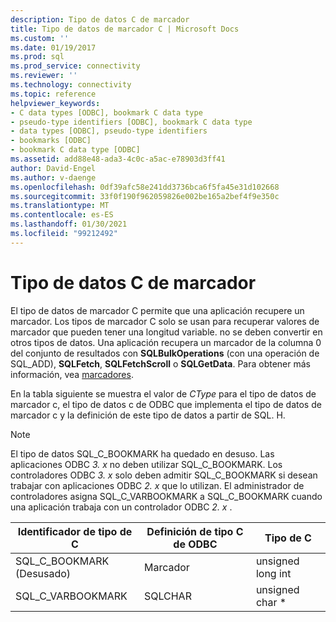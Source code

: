 ```yaml
---
description: Tipo de datos C de marcador
title: Tipo de datos de marcador C | Microsoft Docs
ms.custom: ''
ms.date: 01/19/2017
ms.prod: sql
ms.prod_service: connectivity
ms.reviewer: ''
ms.technology: connectivity
ms.topic: reference
helpviewer_keywords:
- C data types [ODBC], bookmark C data type
- pseudo-type identifiers [ODBC], bookmark C data type
- data types [ODBC], pseudo-type identifiers
- bookmarks [ODBC]
- bookmark C data type [ODBC]
ms.assetid: add88e48-ada3-4c0c-a5ac-e78903d3ff41
author: David-Engel
ms.author: v-daenge
ms.openlocfilehash: 0df39afc58e241dd3736bca6f5fa45e31d102668
ms.sourcegitcommit: 33f0f190f962059826e002be165a2bef4f9e350c
ms.translationtype: MT
ms.contentlocale: es-ES
ms.lasthandoff: 01/30/2021
ms.locfileid: "99212492"
---
```

# <a name="bookmark-c-data-type"></a>Tipo de datos C de marcador
El tipo de datos de marcador C permite que una aplicación recupere un marcador. Los tipos de marcador C solo se usan para recuperar valores de marcador que pueden tener una longitud variable. no se deben convertir en otros tipos de datos. Una aplicación recupera un marcador de la columna 0 del conjunto de resultados con **SQLBulkOperations** (con una operación de SQL_ADD), **SQLFetch**, **SQLFetchScroll** o **SQLGetData**. Para obtener más información, vea [marcadores](../../../odbc/reference/develop-app/bookmarks-odbc.md).  
  
 En la tabla siguiente se muestra el valor de *CType* para el tipo de datos de marcador c, el tipo de datos c de ODBC que implementa el tipo de datos de marcador c y la definición de este tipo de datos a partir de SQL. H.  
  
> [!NOTE]
>  El tipo de datos SQL_C_BOOKMARK ha quedado en desuso. Las aplicaciones ODBC *3. x* no deben utilizar SQL_C_BOOKMARK. Los controladores ODBC *3. x* solo deben admitir SQL_C_BOOKMARK si desean trabajar con aplicaciones ODBC *2. x* que lo utilizan. El administrador de controladores asigna SQL_C_VARBOOKMARK a SQL_C_BOOKMARK cuando una aplicación trabaja con un controlador ODBC *2. x* .  
  
|Identificador de tipo de C|Definición de tipo C de ODBC|Tipo de C|  
|-----------------------|--------------------|------------|  
|SQL_C_BOOKMARK<br />(Desusado)|Marcador|unsigned long int|  
|SQL_C_VARBOOKMARK|SQLCHAR|unsigned char *|

